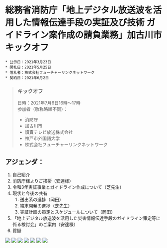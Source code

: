 # 総務省消防庁「地上デジタル放送波を活用した情報伝達手段の実証及び技術 ガイドライン案作成の請負業務」加古川市キックオフ

```
* 公示日：2021年3月23日
* 開札日：2021年5月25日
* 落札者：株式会社フューチャーリンクネットワーク
* 契約日：2021年6月2日
```

> ### キックオフ
> 日時：2021年7月6日16時〜17時  
> 参加者（敬称略順不同）：
> * 消防庁
> * 加古川市
> * 讀賣テレビ放送株式会社
> * 神戸市外国語大学
> * 株式会社フューチャーリンクネットワーク  
> 
## アジェンダ：
1. 自己紹介
2. 消防庁様よりご挨拶（安達様）
3. 令和3年実証事業とガイドライン作成について（芝先生）
4. 現状と今後の共有
    1. 送出系の進捗（岡田）
    2. 端末開発の進捗（芝先生）
    3. 実証計画の策定とスケジュールについて（岡田）
5. 「地上デジタル放送波を活用した災害情報伝達手段のガイドライン策定等に係る検討会」のご案内（安達様）
6. 質疑


![](https://i.imgur.com/5QvJPi7.png)
![](https://i.imgur.com/Qsfvxq1.png)
![](https://i.imgur.com/mHkjzhz.png)
![](https://i.imgur.com/0Znh2fe.png)
![](https://i.imgur.com/BbTWt8d.png)
![](https://i.imgur.com/Lwpi4Gv.png)
![](https://i.imgur.com/F8qmWqL.png)



